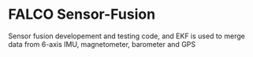 # FALCO Sensor-Fusion
Sensor fusion developement and testing code, and EKF is used to merge data from 6-axis IMU, magnetometer, barometer and GPS
